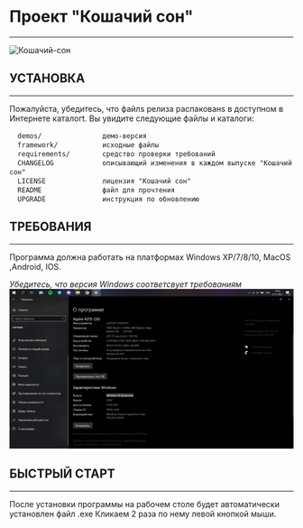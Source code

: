 # Проект "Кошачий сон"
----------------------
![Кошачий-сон](https://user-images.githubusercontent.com/92578289/143677285-922ec6aa-cc0d-4c2a-a3eb-b050c6fa9313.jpg)

## УСТАНОВКА
------------


Пожалуйста, убедитесь, что файлs релиза распакованs в доступном в Интернете
каталогt. Вы увидите следующие файлы и каталоги:

      demos/               демо-версия
      framework/           исходные файлы
      requirements/        средство проверки требований
      CHANGELOG            описывающий изменения в каждом выпуске "Кошачий сон"
      LICENSE              лицензия "Кошачий сон"
      README               файл для прочтения
      UPGRADE              инструкция по обновлению


## ТРЕБОВАНИЯ
-------------

Программа должна работать на платформах Windows XP/7/8/10, MacOS ,Android, IOS.

*Убедитесь, что версия Windows соответсвует требованиям*
![](https://github.com/glist0ateist/123/blob/master/%D0%A1%D0%BD%D0%B8%D0%BC%D0%BE%D0%BA%20%D1%8D%D0%BA%D1%80%D0%B0%D0%BD%D0%B0%20(1696).png?raw=true)


## БЫСТРЫЙ СТАРТ
----------------

После установки программы на рабочем столе будет автоматически установлен файл .exe
Кликаем 2 раза по нему левой кнопкой мыши.

